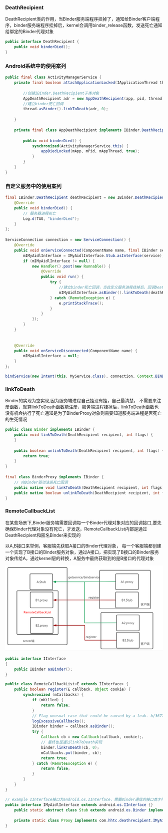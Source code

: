 ### DeathRecipient
DeathRecipient类的作用，当Binder服务端程序挂掉了，通知给Binder客户端程序，binder服务端程序挂掉后，kernel会调用binder_release函数，发送死亡通知给绑定的Binder代理对象

```java
public interface DeathRecipient {
    public void binderDied();
}
```

### Android系统中的使用案列
```java
public final class ActivityManagerService {
    private final boolean attachApplicationLocked(IApplicationThread thread, int pid) {

        //创建IBinder.DeathRecipient子类对象
        AppDeathRecipient adr = new AppDeathRecipient(app, pid, thread);
        //建立binder死亡回调
        thread.asBinder().linkToDeath(adr, 0);

    }

    private final class AppDeathRecipient implements IBinder.DeathRecipient {

        public void binderDied() {
            synchronized(ActivityManagerService.this) {
                appDiedLocked(mApp, mPid, mAppThread, true);
            }
        }
    }
}
```

### 自定义服务中的使用案列
```java
final IBinder.DeathRecipient deathRecipient = new IBinder.DeathRecipient() {
    @Override
    public void binderDied() {
        // 服务器进程死亡
        Log.d(TAG, "binderDied");
    }
};

ServiceConnection connection = new ServiceConnection() {
    @Override
    public void onServiceConnected(ComponentName name, final IBinder service) {
        mIMyAidlInterface = IMyAidlInterface.Stub.asInterface(service);
        if (mIMyAidlInterface != null) {
            new Handler().post(new Runnable() {
                @Override
                public void run() {
                    try {
                        //建立binder死亡回调，当自定义服务进程挂掉后，回调DeathRecipient的binderDied函数
                        mIMyAidlInterface.asBinder().linkToDeath(deathRecipient, 0);
                    } catch (RemoteException e) {
                        e.printStackTrace();
                    }
                }
            });
        }
    }


    @Override
    public void onServiceDisconnected(ComponentName name) {
        mIMyAidlInterface = null;
    }
};
```

```java
bindService(new Intent(this, MyService.class), connection, Context.BIND_AUTO_CREATE);
```

### linkToDeath
Binder的实现为空实现,因为服务端进程自己挂没有挂，自己最清楚， 不需要来注册函数，就算linkToDeath函数能注册，服务端进程挂掉后，linkToDeath函数也没有机会执行了死亡通知是为了BinderProxy对象则需要知道服务端进程是否死亡的生死情况
```java
public class Binder implements IBinder {
    public void linkToDeath(DeathRecipient recipient, int flags) {
    }

    public boolean unlinkToDeath(DeathRecipient recipient, int flags) {
        return true;
    }
}

final class BinderProxy implements IBinder {
    // 向Binder驱动注册死亡回调
    public native void linkToDeath(DeathRecipient recipient, int flags) throws RemoteException;
    public native boolean unlinkToDeath(DeathRecipient recipient, int flags);
}
```

### RemoteCallbackList
在某些场景下,Binder服务端需要回调每一个Binder代理对象对应的回调接口,要先确保Binder代理对象没有死亡，才发送，RemoteCallbackList内部是通过DeathRecipient和匿名Binder来实现的<br>

以A,B接口来举例，客服端先获取A接口的Binder代理对象， 每一个客服端都创建一个实现了B接口的Binder服务对象，通过A接口，把实现了B接口的Binder服务对象传给A，通过kernel层的转换，A服务中最终获取到的是B接口的代理对象

![](assets/markdown-img-paste-20210125144842695.png)

```java
public interface IInterface
{
    public IBinder asBinder();
}
```

```java
public class RemoteCallbackList<E extends IInterface> {
    public boolean register(E callback, Object cookie) {
        synchronized (mCallbacks) {
            if (mKilled) {
                return false;
            }
            // Flag unusual case that could be caused by a leak. b/36778087
            logExcessiveCallbacks();
            IBinder binder = callback.asBinder();
            try {
                Callback cb = new Callback(callback, cookie);、
                // 最终也是通过linkToDeath实现
                binder.linkToDeath(cb, 0);
                mCallbacks.put(binder, cb);
                return true;
            } catch (RemoteException e) {
                return false;
            }
        }
    }
}
```

```java
// example IInterface接口为android.os.IInterface，需要Binder通信的接口类才符合IInterface接口
public interface IMyAidlInterface extends android.os.IInterface {}
    public static abstract class Stub extends android.os.Binder implements com.hhtc.deathrecipient.IMyAidlInterface {}

    private static class Proxy implements com.hhtc.deathrecipient.IMyAidlInterface {}
}
```
